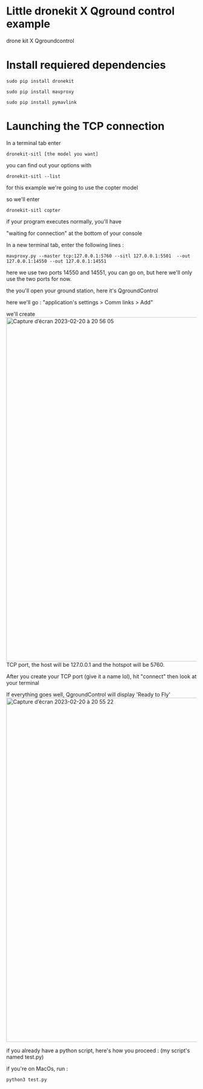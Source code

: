 # Little dronekit X Qground control example
drone kit X Qgroundcontrol 

# Install requiered dependencies 

``sudo pip install dronekit``

``sudo pip install mavproxy``

``sudo pip install pymavlink ``

# Launching the TCP connection 

In a terminal tab enter

``dronekit-sitl [the model you want] ``

you can find out your options with 

``dronekit-sitl --list `` 

for this example we're going to use the copter model

so we'll enter 

`` dronekit-sitl copter ``

if your program executes normally, you'll have 

"waiting for connection" at the bottom of your console 

In a new terminal tab, enter the following lines :

``mavproxy.py --master tcp:127.0.0.1:5760 --sitl 127.0.0.1:5501  --out 127.0.0.1:14550 --out 127.0.0.1:14551``

here we use two ports 14550 and 14551, you can go on, but here we'll only use the two ports for now. 

the you'll open your ground station, here it's QgroundControl 

here we'll go : "application's settings > Comm links > Add" 

we'll create <img width="912" alt="Capture d’écran 2023-02-20 à 20 56 05" src="https://user-images.githubusercontent.com/117035426/220189079-f4f655fb-76ae-489d-b637-83cfb84cba83.png">
TCP port, the host will be 127.0.0.1 and the hotspot will be 5760.




After you create your TCP port (give it a name lol), hit "connect" then look at your terminal

If everything goes well, QgroundControl will display 'Ready to Fly'
<img width="912" alt="Capture d’écran 2023-02-20 à 20 55 22" src="https://user-images.githubusercontent.com/117035426/220189090-32d96657-6f0b-4c8d-a9d9-9aa19e1bbf20.png">

if you already have a python script, here's how you proceed : (my script's named test.py)

if you're on MacOs, run :

``python3 test.py `` 


